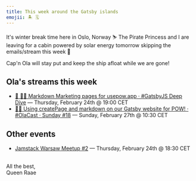```yaml
---
title: This week around the Gatsby islands
emojii: 🏝 🗓
---
```


It's winter break time here in Oslo, Norway ⛷ The Pirate Princess and I are leaving for a cabin powered by solar energy tomorrow skipping the emails/stream this week 👑

Cap'n Ola will stay put and keep the ship afloat while we are gone!

## Ola's streams this week

- [🔴 🏴‍☠️ Markdown Marketing pages for usepow.app · #GatsbyJS Deep Dive](https://youtu.be/BzigfV2BiIE)&nbsp;—&nbsp;Thursday, February 24th @&nbsp;19:00&nbsp;CET
- [🔴⛵ Using createPage and markdown on our Gatsby website for POW! · #OlaCast · Sunday #18](https://youtu.be/hkGZiodGe7U)&nbsp;—&nbsp;Sunday, February 27th @&nbsp;10:30&nbsp;CET

## Other events

- [Jamstack Warsaw Meetup #2](https://www.meetup.com/jamstack-meetup-warsaw/events/283524699)&nbsp;—&nbsp;Thursday, February 24th @&nbsp;18:30&nbsp;CET

&nbsp;  
All the best,  
Queen Raae
